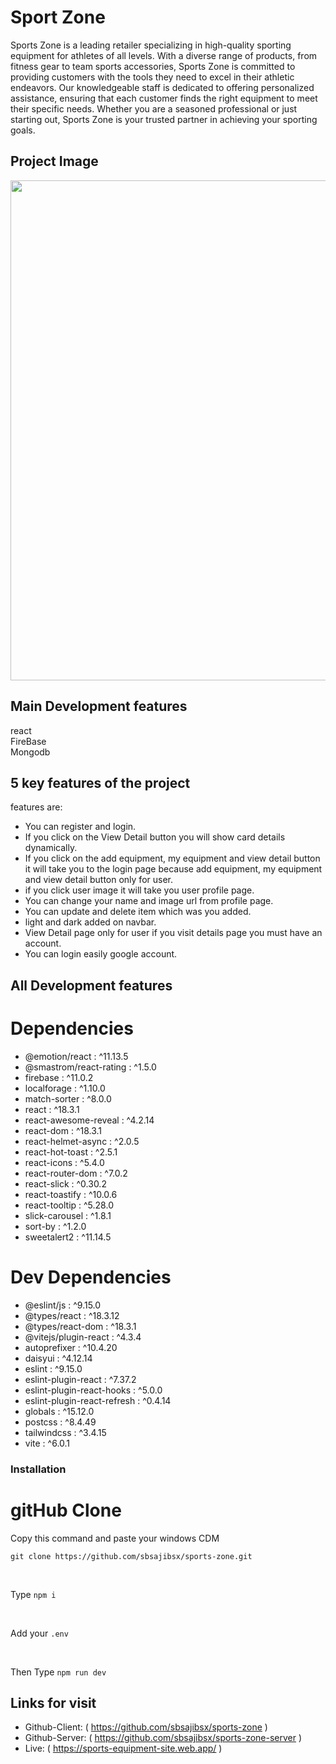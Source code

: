 # Sport Zone

Sports Zone is a leading retailer specializing in high-quality sporting equipment for athletes of all levels. With a diverse range of products, from fitness gear to team sports accessories, Sports Zone is committed to providing customers with the tools they need to excel in their athletic endeavors. Our knowledgeable staff is dedicated to offering personalized assistance, ensuring that each customer finds the right equipment to meet their specific needs. Whether you are a seasoned professional or just starting out, Sports Zone is your trusted partner in achieving your sporting goals.

## Project Image

<img src="https://i.ibb.co.com/C95XZYx/Screenshot-2025-01-08-102413.png" width="800" />



## Main Development features

react
<br>
FireBase
<br>
Mongodb

## 5 key features of the project

features are:

- You can register and login.
- If you click on the View Detail button you will show card details dynamically.
- If you click on the add equipment, my equipment and view detail button it will take you to the login page because add equipment, my equipment and view detail button only for user.
- if you click user image it will take you user profile page.
- You can change your name and image url from profile page.
- You can update and delete item which was you added.
- light and dark added on navbar.
- View Detail page only for user if you visit details page you must have an account.
- You can login easily google account.

## All Development features

# Dependencies

- @emotion/react : ^11.13.5
- @smastrom/react-rating : ^1.5.0
- firebase : ^11.0.2
- localforage : ^1.10.0
- match-sorter : ^8.0.0
- react : ^18.3.1
- react-awesome-reveal : ^4.2.14
- react-dom : ^18.3.1
- react-helmet-async : ^2.0.5
- react-hot-toast : ^2.5.1
- react-icons : ^5.4.0
- react-router-dom : ^7.0.2
- react-slick : ^0.30.2
- react-toastify : ^10.0.6
- react-tooltip : ^5.28.0
- slick-carousel : ^1.8.1
- sort-by : ^1.2.0
- sweetalert2 : ^11.14.5

# Dev Dependencies

- @eslint/js : ^9.15.0
- @types/react : ^18.3.12
- @types/react-dom : ^18.3.1
- @vitejs/plugin-react : ^4.3.4
- autoprefixer : ^10.4.20
- daisyui : ^4.12.14
- eslint : ^9.15.0
- eslint-plugin-react : ^7.37.2
- eslint-plugin-react-hooks : ^5.0.0
- eslint-plugin-react-refresh : ^0.4.14
- globals : ^15.12.0
- postcss : ^8.4.49
- tailwindcss : ^3.4.15
- vite : ^6.0.1

### Installation

# gitHub Clone

Copy this command and paste your windows CDM

```
git clone https://github.com/sbsajibsx/sports-zone.git

```

<br>

Type `npm i`

<br>

Add your `.env`

<br>

Then Type `npm run dev`


## Links for visit

- Github-Client: ( https://github.com/sbsajibsx/sports-zone )
- Github-Server: ( https://github.com/sbsajibsx/sports-zone-server )
- Live: ( https://sports-equipment-site.web.app/ )
